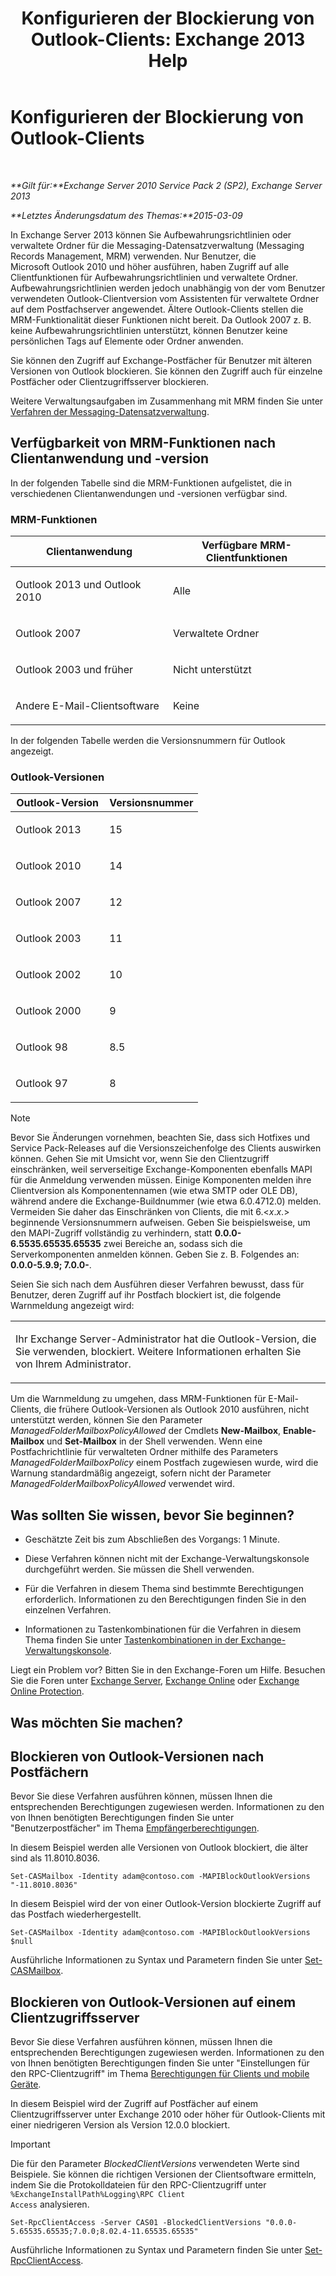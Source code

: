 ﻿---
title: 'Konfigurieren der Blockierung von Outlook-Clients: Exchange 2013 Help'
TOCTitle: Konfigurieren der Blockierung von Outlook-Clients
ms:assetid: 3a579c83-8bc7-4adc-a25c-8eb6eed7220c
ms:mtpsurl: https://technet.microsoft.com/de-de/library/Dd335207(v=EXCHG.150)
ms:contentKeyID: 51409289
ms.date: 04/24/2018
mtps_version: v=EXCHG.150
ms.translationtype: HT
---

# Konfigurieren der Blockierung von Outlook-Clients

 

_**Gilt für:**Exchange Server 2010 Service Pack 2 (SP2), Exchange Server 2013_

_**Letztes Änderungsdatum des Themas:**2015-03-09_

In Exchange Server 2013 können Sie Aufbewahrungsrichtlinien oder verwaltete Ordner für die Messaging-Datensatzverwaltung (Messaging Records Management, MRM) verwenden. Nur Benutzer, die Microsoft Outlook 2010 und höher ausführen, haben Zugriff auf alle Clientfunktionen für Aufbewahrungsrichtlinien und verwaltete Ordner. Aufbewahrungsrichtlinien werden jedoch unabhängig von der vom Benutzer verwendeten Outlook-Clientversion vom Assistenten für verwaltete Ordner auf dem Postfachserver angewendet. Ältere Outlook-Clients stellen die MRM-Funktionalität dieser Funktionen nicht bereit. Da Outlook 2007 z. B. keine Aufbewahrungsrichtlinien unterstützt, können Benutzer keine persönlichen Tags auf Elemente oder Ordner anwenden.

Sie können den Zugriff auf Exchange-Postfächer für Benutzer mit älteren Versionen von Outlook blockieren. Sie können den Zugriff auch für einzelne Postfächer oder Clientzugriffsserver blockieren.

Weitere Verwaltungsaufgaben im Zusammenhang mit MRM finden Sie unter [Verfahren der Messaging-Datensatzverwaltung](messaging-records-management-procedures-exchange-2013-help.md).

## Verfügbarkeit von MRM-Funktionen nach Clientanwendung und -version

In der folgenden Tabelle sind die MRM-Funktionen aufgelistet, die in verschiedenen Clientanwendungen und -versionen verfügbar sind.

### MRM-Funktionen

<table>
<colgroup>
<col style="width: 50%" />
<col style="width: 50%" />
</colgroup>
<thead>
<tr class="header">
<th>Clientanwendung</th>
<th>Verfügbare MRM-Clientfunktionen</th>
</tr>
</thead>
<tbody>
<tr class="odd">
<td><p>Outlook 2013 und Outlook 2010</p></td>
<td><p>Alle</p></td>
</tr>
<tr class="even">
<td><p>Outlook 2007</p></td>
<td><p>Verwaltete Ordner</p></td>
</tr>
<tr class="odd">
<td><p>Outlook 2003 und früher</p></td>
<td><p>Nicht unterstützt</p></td>
</tr>
<tr class="even">
<td><p>Andere E-Mail-Clientsoftware</p></td>
<td><p>Keine</p></td>
</tr>
</tbody>
</table>


In der folgenden Tabelle werden die Versionsnummern für Outlook angezeigt.

### Outlook-Versionen

<table>
<colgroup>
<col style="width: 50%" />
<col style="width: 50%" />
</colgroup>
<thead>
<tr class="header">
<th>Outlook-Version</th>
<th>Versionsnummer</th>
</tr>
</thead>
<tbody>
<tr class="odd">
<td><p>Outlook 2013</p></td>
<td><p>15</p></td>
</tr>
<tr class="even">
<td><p>Outlook 2010</p></td>
<td><p>14</p></td>
</tr>
<tr class="odd">
<td><p>Outlook 2007</p></td>
<td><p>12</p></td>
</tr>
<tr class="even">
<td><p>Outlook 2003</p></td>
<td><p>11</p></td>
</tr>
<tr class="odd">
<td><p>Outlook 2002</p></td>
<td><p>10</p></td>
</tr>
<tr class="even">
<td><p>Outlook 2000</p></td>
<td><p>9</p></td>
</tr>
<tr class="odd">
<td><p>Outlook 98</p></td>
<td><p>8.5</p></td>
</tr>
<tr class="even">
<td><p>Outlook 97</p></td>
<td><p>8</p></td>
</tr>
</tbody>
</table>



> [!NOTE]
> Bevor Sie Änderungen vornehmen, beachten Sie, dass sich Hotfixes und Service Pack-Releases auf die Versionszeichenfolge des Clients auswirken können. Gehen Sie mit Umsicht vor, wenn Sie den Clientzugriff einschränken, weil serverseitige Exchange-Komponenten ebenfalls MAPI für die Anmeldung verwenden müssen. Einige Komponenten melden ihre Clientversion als Komponentennamen (wie etwa SMTP oder OLE&nbsp;DB), während andere die Exchange-Buildnummer (wie etwa 6.0.4712.0) melden. Vermeiden Sie daher das Einschränken von Clients, die mit 6.&lt;<EM>x</EM>.<EM>x</EM>.&gt; beginnende Versionsnummern aufweisen. Geben Sie beispielsweise, um den MAPI-Zugriff vollständig zu verhindern, statt <STRONG>0.0.0-6.5535.65535.65535</STRONG> zwei Bereiche an, sodass sich die Serverkomponenten anmelden können. Geben Sie z.&nbsp;B. Folgendes an: <STRONG>0.0.0-5.9.9; 7.0.0-</STRONG>.



Seien Sie sich nach dem Ausführen dieser Verfahren bewusst, dass für Benutzer, deren Zugriff auf ihr Postfach blockiert ist, die folgende Warnmeldung angezeigt wird:


<table>
<colgroup>
<col style="width: 100%" />
</colgroup>
<tbody>
<tr class="odd">
<td><p>Ihr Exchange Server-Administrator hat die Outlook-Version, die Sie verwenden, blockiert. Weitere Informationen erhalten Sie von Ihrem Administrator.</p></td>
</tr>
</tbody>
</table>


Um die Warnmeldung zu umgehen, dass MRM-Funktionen für E-Mail-Clients, die frühere Outlook-Versionen als Outlook 2010 ausführen, nicht unterstützt werden, können Sie den Parameter *ManagedFolderMailboxPolicyAllowed* der Cmdlets **New-Mailbox**, **Enable-Mailbox** und **Set-Mailbox** in der Shell verwenden. Wenn eine Postfachrichtlinie für verwalteten Ordner mithilfe des Parameters *ManagedFolderMailboxPolicy* einem Postfach zugewiesen wurde, wird die Warnung standardmäßig angezeigt, sofern nicht der Parameter *ManagedFolderMailboxPolicyAllowed* verwendet wird.

## Was sollten Sie wissen, bevor Sie beginnen?

  - Geschätzte Zeit bis zum Abschließen des Vorgangs: 1 Minute.

  - Diese Verfahren können nicht mit der Exchange-Verwaltungskonsole durchgeführt werden. Sie müssen die Shell verwenden.

  - Für die Verfahren in diesem Thema sind bestimmte Berechtigungen erforderlich. Informationen zu den Berechtigungen finden Sie in den einzelnen Verfahren.

  - Informationen zu Tastenkombinationen für die Verfahren in diesem Thema finden Sie unter [Tastenkombinationen in der Exchange-Verwaltungskonsole](keyboard-shortcuts-in-the-exchange-admin-center-exchange-online-protection-help.md).

Liegt ein Problem vor? Bitten Sie in den Exchange-Foren um Hilfe. Besuchen Sie die Foren unter [Exchange Server](https://go.microsoft.com/fwlink/p/?linkid=60612), [Exchange Online](https://go.microsoft.com/fwlink/p/?linkid=267542) oder [Exchange Online Protection](https://go.microsoft.com/fwlink/p/?linkid=285351).

## Was möchten Sie machen?

## Blockieren von Outlook-Versionen nach Postfächern

Bevor Sie diese Verfahren ausführen können, müssen Ihnen die entsprechenden Berechtigungen zugewiesen werden. Informationen zu den von Ihnen benötigten Berechtigungen finden Sie unter "Benutzerpostfächer" im Thema [Empfängerberechtigungen](recipients-permissions-exchange-2013-help.md).

In diesem Beispiel werden alle Versionen von Outlook blockiert, die älter sind als 11.8010.8036.

    Set-CASMailbox -Identity adam@contoso.com -MAPIBlockOutlookVersions "-11.8010.8036"

In diesem Beispiel wird der von einer Outlook-Version blockierte Zugriff auf das Postfach wiederhergestellt.

    Set-CASMailbox -Identity adam@contoso.com -MAPIBlockOutlookVersions $null

Ausführliche Informationen zu Syntax und Parametern finden Sie unter [Set-CASMailbox](https://technet.microsoft.com/de-de/library/bb125264\(v=exchg.150\)).

## Blockieren von Outlook-Versionen auf einem Clientzugriffsserver

Bevor Sie diese Verfahren ausführen können, müssen Ihnen die entsprechenden Berechtigungen zugewiesen werden. Informationen zu den von Ihnen benötigten Berechtigungen finden Sie unter "Einstellungen für den RPC-Clientzugriff" im Thema [Berechtigungen für Clients und mobile Geräte](clients-and-mobile-devices-permissions-exchange-2013-help.md).

In diesem Beispiel wird der Zugriff auf Postfächer auf einem Clientzugriffsserver unter Exchange 2010 oder höher für Outlook-Clients mit einer niedrigeren Version als Version 12.0.0 blockiert.


> [!IMPORTANT]
> Die für den Parameter <EM>BlockedClientVersions</EM> verwendeten Werte sind Beispiele. Sie können die richtigen Versionen der Clientsoftware ermitteln, indem Sie die Protokolldateien für den RPC-Clientzugriff unter <CODE>%ExchangeInstallPath%Logging\RPC Client Access</CODE> analysieren.



    Set-RpcClientAccess -Server CAS01 -BlockedClientVersions "0.0.0-5.65535.65535;7.0.0;8.02.4-11.65535.65535"

Ausführliche Informationen zu Syntax und Parametern finden Sie unter [Set-RpcClientAccess](https://technet.microsoft.com/de-de/library/dd351072\(v=exchg.150\)).

